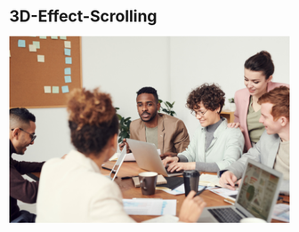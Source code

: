 # 3D-Effect-Scrolling
![alt text](https://github.com/Naveen1331/3D-Effect-Scrolling/blob/main/3D%20Effect/feature.jpg)
